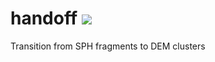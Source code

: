 # handoff <img src="https://img.shields.io/badge/Version-1.4-brightgreen">
 Transition from SPH fragments to DEM clusters
